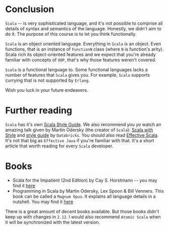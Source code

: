 Conclusion
==========
`Scala` -- is very sophisticated language, and it's not possible to comprise all
details of syntax and semantics of the language. Honestly, we didn't aim to do
it. The purpose of this course is to let you think functionally.

`Scala` is an object oriented language. Everything in `Scala` is an object. Even
functions, that is an instance of `FunctionN` class (where `N` is function's
arity). Scala rich its object-oriented features and we expect that you're
already familiar with concepts of `OOP`, that's why those features weren't
covered.


`Scala` is a functional language to. Some functional languages lacks a number
of features that `Scala` gives you. For example, `Scala` supports currying that
is not supported by `Erlang`.

Wish you luck in your future endeavors.


Further reading
===============
`Scala` has it's own [Scala Style Guide][style-guide]. We also recommend you
yo watch an amazing talk given by Martin Odersky (the creator of `Scala`):
[Scala with Style][scala-with-style] and [style guide][databricks-guide] by
`Databricks`. You should also read [Effective Scala][effective-scala]. It's not
that big as `Effective Java` if you're familiar with that. It's a short article
that worth reading for every `Scala` developer.

Books
=====

  - Scala for the Impatient (2nd Edition) by Cay S. Horstmann -- you may find it
  [here][scala-impatient]
  - Programming in Scala by Martin Odersky, Lex Spoon & Bill Venners.
  This book can be called a `Magnum Opus`. It explains all language details in
  a nutshell. You may find it [here][magnum-opus]

There is a great amount of decent books available. But those books didn't
keep up with changes in `2.12`. I would also recommend `Atomic Scala` when
it will be synchronized with the latest version.

[style-guide]: http://docs.scala-lang.org/style/
[effective-scala]: https://twitter.github.io/effectivescala/
[scala-with-style]: https://www.youtube.com/watch?v=kkTFx3-duc8
[databricks-guide]: https://github.com/databricks/scala-style-guide
[scala-impatient]: https://www.amazon.com/Scala-Impatient-2nd-Cay-Horstmann/dp/0134540565/
[magnum-opus]: https://www.amazon.com/Programming-Scala-Updated-2-12/dp/0981531687

